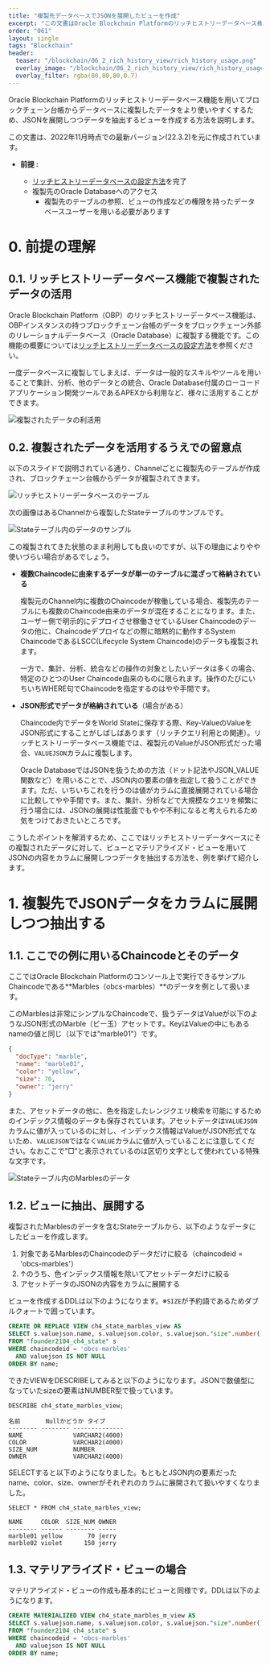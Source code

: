 ```yaml
---
title: "複製先データベースでJSONを展開したビューを作成"
excerpt: "この文書はOracle Blockchain Platformのリッチヒストリーデータベース機能を用いてブロックチェーン台帳からデータベースに複製したデータをより使いやすくするため、JSONを展開しつつデータを抽出するビューを作成する方法を説明します。"
order: "061"
layout: single
tags: "Blockchain"
header:
  teaser: "/blockchain/06_2_rich_history_view/rich_history_usage.png"
  overlay_image: "/blockchain/06_2_rich_history_view/rich_history_usage.png"
  overlay_filter: rgba(80,80,80,0.7)
---
```


Oracle Blockchain Platformのリッチヒストリーデータベース機能を用いてブロックチェーン台帳からデータベースに複製したデータをより使いやすくするため、JSONを展開しつつデータを抽出するビューを作成する方法を説明します。

この文書は、2022年11月時点での最新バージョン(22.3.2)を元に作成されています。

- **前提 :**

  - [リッチヒストリーデータベースの設定方法](../06_1_rich_history/)を完了
  - 複製先のOracle Databaseへのアクセス
      - 複製先のテーブルの参照、ビューの作成などの権限を持ったデータベースユーザーを用いる必要があります

# 0. 前提の理解

## 0.1. リッチヒストリーデータベース機能で複製されたデータの活用

Oracle Blockchain Platform（OBP）のリッチヒストリーデータベース機能は、OBPインスタンスの持つブロックチェーン台帳のデータをブロックチェーン外部のリレーショナルデータベース（Oracle Database）に複製する機能です。この機能の概要については[リッチヒストリーデータベースの設定方法](../06_1_rich_history/)を参照ください。

一度データベースに複製してしまえば、データは一般的なスキルやツールを用いることで集計、分析、他のデータとの統合、Oracle Database付属のローコードアプリケーション開発ツールであるAPEXから利用など、様々に活用することができます。

![複製されたデータの利活用](rich_history_usage.png)

## 0.2. 複製されたデータを活用するうえでの留意点

以下のスライドで説明されている通り、Channelごとに複製先のテーブルが作成され、ブロックチェーン台帳からデータが複製されてきます。

![リッチヒストリーデータベースのテーブル](../06_1_rich_history/rich_history_tables.png)

次の画像はあるChannelから複製したStateテーブルのサンプルです。

![Stateテーブル内のデータのサンプル](state_data_sample.png)

この複製されてきた状態のまま利用しても良いのですが、以下の理由によりやや使いづらい場合があるでしょう。

+ **複数Chaincodeに由来するデータが単一のテーブルに混ざって格納されている**
    
    複製元のChannel内に複数のChaincodeが稼働している場合、複製先のテーブルにも複数のChaincode由来のデータが混在することになります。また、ユーザー側で明示的にデプロイさせ稼働させているUser Chaincodeのデータの他に、Chaincodeデプロイなどの際に暗黙的に動作するSystem ChaincodeであるLSCC(Lifecycle System Chaincode)のデータも複製されます。

    一方で、集計、分析、統合などの操作の対象としたいデータは多くの場合、特定のひとつのUser Chaincode由来のものに限られます。操作のたびにいちいちWHERE句でChaincodeを指定するのはやや手間です。

+ **JSON形式でデータが格納されている**（場合がある）
    
    Chaincode内でデータをWorld Stateに保存する際、Key-ValueのValueをJSON形式にすることがしばしばあります（リッチクエリ利用との関連）。リッチヒストリーデータベース機能では、複製元のValueがJSON形式だった場合、`VALUEJSON`カラムに複製します。

    Oracle DatabaseではJSONを扱うための方法（ドット記法やJSON_VALUE関数など）を用いることで、JSON内の要素の値を指定して扱うことができます。ただ、いちいちこれを行うのは値がカラムに直接展開されている場合に比較してやや手間です。また、集計、分析などで大規模なクエリを頻繁に行う場合には、JSONの展開は性能面でもやや不利になると考えられるため気をつけておきたいところです。

こうしたポイントを解消するため、ここではリッチヒストリーデータベースにその複製されたデータに対して、ビューとマテリアライズド・ビューを用いてJSONの内容をカラムに展開しつつデータを抽出する方法を、例を挙げて紹介します。

# 1. 複製先でJSONデータをカラムに展開しつつ抽出する

## 1.1. ここでの例に用いるChaincodeとそのデータ

ここではOracle Blockchain Platformのコンソール上で実行できるサンプルChaincodeである**Marbles（obcs-marbles）**のデータを例として扱います。

このMarblesは非常にシンプルなChaincodeで、扱うデータはValueが以下のようなJSON形式のMarble（ビー玉）アセットです。KeyはValueの中にもあるnameの値と同じ（以下では"marble01"）です。

```json
{
  "docType": "marble",
  "name": "marble01",
  "color": "yellow",
  "size": 70,
  "owner": "jerry"
}
```

また、アセットデータの他に、色を指定したレンジクエリ検索を可能にするためのインデックス情報のデータも保存されています。アセットデータは`VALUEJSON`カラムに値が入っているのに対し、インデックス情報はValueがJSON形式でないため、`VALUEJSON`ではなく`VALUE`カラムに値が入っていることに注意してください。なおここで"□"と表示されているのは区切り文字として使われている特殊な文字です。

![Stateテーブル内のMarblesのデータ](state_data_marbles.png)

## 1.2. ビューに抽出、展開する

複製されたMarblesのデータを含むStateテーブルから、以下のようなデータにしたビューを作成します。

1. 対象であるMarblesのChaincodeのデータだけに絞る（chaincodeid = 'obcs-marbles'）
2. ↑のうち、色インデックス情報を除いてアセットデータだけに絞る
3. アセットデータのJSONの内容をカラムに展開する

ビューを作成するDDLは以下のようになります。※`SIZE`が予約語であるためダブルクォートで囲っています。

```sql
CREATE OR REPLACE VIEW ch4_state_marbles_view AS
SELECT s.valuejson.name, s.valuejson.color, s.valuejson."size".number() AS size_num, s.valuejson.owner
FROM "founder2104_ch4_state" s
WHERE chaincodeid = 'obcs-marbles'
  AND valuejson IS NOT NULL
ORDER BY name;
```

できたVIEWをDESCRIBEしてみると以下のようになります。JSONで数値型になっていたsizeの要素はNUMBER型で扱っています。

```
DESCRIBE ch4_state_marbles_view;

名前       Nullかどうか タイプ            
-------- -------- -------------- 
NAME              VARCHAR2(4000) 
COLOR             VARCHAR2(4000) 
SIZE_NUM          NUMBER         
OWNER             VARCHAR2(4000) 
```

SELECTすると以下のようになりました。もともとJSON内の要素だったname、color、size、ownerがそれぞれのカラムに展開されて扱いやすくなりました。

```
SELECT * FROM ch4_state_marbles_view;

NAME     COLOR  SIZE_NUM OWNER 
-------- ------ -------- ----- 
marble01 yellow       70 jerry 
marble02 violet      150 jerry 
```

## 1.3. マテリアライズド・ビューの場合

マテリアライズド・ビューの作成も基本的にビューと同様です。DDLは以下のようになります。

```sql
CREATE MATERIALIZED VIEW ch4_state_marbles_m_view AS
SELECT s.valuejson.name, s.valuejson.color, s.valuejson."size".number() AS size_num, s.valuejson.owner
FROM "founder2104_ch4_state" s
WHERE chaincodeid = 'obcs-marbles'
  AND valuejson IS NOT NULL
ORDER BY name;
```